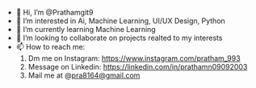 - 👋 Hi, I’m @Prathamgit9
- 👀 I’m interested in Ai, Machine Learning, UI/UX Design, Python
- 🌱 I’m currently learning Machine Learning
- 💞️ I’m looking to collaborate on projects realted to my interests
- 📫 How to reach me:
  1. Dm me on Instagram: https://www.instagram.com/pratham_993
  2. Message on Linkedin: https://linkedin.com/in/prathamn09092003
  3. Mail me at @pra8164@gmail.com

<!---
Prathamgit9/Prathamgit9 is a ✨ special ✨ repository because its `README.md` (this file) appears on your GitHub profile.
You can click the Preview link to take a look at your changes.
--->
